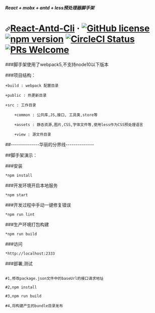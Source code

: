 ##### React + mobx + antd + less预处理器脚手架
<h1><a id="user-content-react-----" class="anchor" aria-hidden="true" href="#react-----"><svg class="octicon octicon-link" viewBox="0 0 16 16" version="1.1" width="16" height="16" aria-hidden="true"><path fill-rule="evenodd" d="M7.775 3.275a.75.75 0 001.06 1.06l1.25-1.25a2 2 0 112.83 2.83l-2.5 2.5a2 2 0 01-2.83 0 .75.75 0 00-1.06 1.06 3.5 3.5 0 004.95 0l2.5-2.5a3.5 3.5 0 00-4.95-4.95l-1.25 1.25zm-4.69 9.64a2 2 0 010-2.83l2.5-2.5a2 2 0 012.83 0 .75.75 0 001.06-1.06 3.5 3.5 0 00-4.95 0l-2.5 2.5a3.5 3.5 0 004.95 4.95l1.25-1.25a.75.75 0 00-1.06-1.06l-1.25 1.25a2 2 0 01-2.83 0z"></path></svg></a><a href="https://github.com/qjwvtd/react-antd-cli" rel="nofollow">React-Antd-Cli</a> · <a href="https://github.com/facebook/react/blob/master/LICENSE"><img src="https://camo.githubusercontent.com/890acbdcb87868b382af9a4b1fac507b9659d9bf/68747470733a2f2f696d672e736869656c64732e696f2f62616467652f6c6963656e73652d4d49542d626c75652e737667" alt="GitHub license" data-canonical-src="https://img.shields.io/badge/license-MIT-blue.svg" style="max-width:100%;"></a> <a href="https://www.npmjs.com/package/react" rel="nofollow"><img src="https://camo.githubusercontent.com/ecb8a503e646dc22ccb59b73ba287c5229580f49/68747470733a2f2f696d672e736869656c64732e696f2f6e706d2f762f72656163742e7376673f7374796c653d666c6174" alt="npm version" data-canonical-src="https://img.shields.io/npm/v/react.svg?style=flat" style="max-width:100%;"></a> <a href="https://circleci.com/gh/facebook/react" rel="nofollow"><img src="https://camo.githubusercontent.com/bfd84ed5d0e5c8d97aea6d7a83aed84ba1a0b191/68747470733a2f2f636972636c6563692e636f6d2f67682f66616365626f6f6b2f72656163742e7376673f7374796c653d736869656c6426636972636c652d746f6b656e3d3a636972636c652d746f6b656e" alt="CircleCI Status" data-canonical-src="https://circleci.com/gh/facebook/react.svg?style=shield&amp;circle-token=:circle-token" style="max-width:100%;"></a> <a href="https://reactjs.org/docs/how-to-contribute.html#your-first-pull-request" rel="nofollow"><img src="https://camo.githubusercontent.com/d4e0f63e9613ee474a7dfdc23c240b9795712c96/68747470733a2f2f696d672e736869656c64732e696f2f62616467652f5052732d77656c636f6d652d627269676874677265656e2e737667" alt="PRs Welcome" data-canonical-src="https://img.shields.io/badge/PRs-welcome-brightgreen.svg" style="max-width:100%;"></a></h1>

###脚手架使用了webpack5,不支持node10以下版本

###项目结构：

```
+build : webpack 配置目录

+public : 热更新目录

+src : 工作目录

    +common : 公共库,JS,接口, 工具类,store等

    +assets : 静态资源,图片,CSS,字体文件等,使用less作为CSS预处理语言

    +view : 源文件目录
```

##--------------华丽的分界线--------------

##脚手架演示：

###安装
```
*npm install
```

###开发环境开启本地服务
```
*npm start
```

###开发过程中手动一键修复错误
```
*npm run lint
```

###生产环境打包构建
```
*npm run build
```

###访问
```
*http://localhost:2333
```

###部署,测试
```

#1,修改package.json文件中的baseUrl的接口请求地址

#2,npm install

#3,npm run build

#4,将构建产生的bundle目录发布

```
